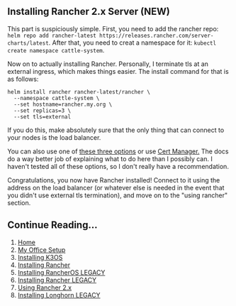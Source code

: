 ## Installing Rancher 2.x Server (NEW)

This part is suspiciously simple. First, you need to add the rancher repo: `helm repo add rancher-latest https://releases.rancher.com/server-charts/latest`. After that, you need to creat a namespace for it: `kubectl create namespace cattle-system`.

Now on to actually installing Rancher. Personally, I terminate tls at an external ingress, which makes things easier. The install command for that is as follows:

```
helm install rancher rancher-latest/rancher \
  --namespace cattle-system \
  --set hostname=rancher.my.org \
  --set replicas=3 \
  --set tls=external
```

If you do this, make absolutely sure that the only thing that can connect to your nodes is the load balancer.

You can also use one of [these three options](https://rancher.com/docs/rancher/v2.5/en/installation/install-rancher-on-k8s/#5-install-rancher-with-helm-and-your-chosen-certificate-option) or use [Cert Manager.](https://rancher.com/docs/rancher/v2.5/en/installation/install-rancher-on-k8s/#4-install-cert-manager) The docs do a way better job of explaining what to do here than I possibly can. I haven't tested all of these options, so I don't really have a recommendation.

Congratulations, you now have Rancher installed! Connect to it using the address on the load balancer (or whatever else is needed in the event that you didn't use external tls termination), and move on to the "using rancher" section.

## Continue Reading...

1. [Home](https://github.com/tlfjar/rancher-projects/blob/master/README.md)
2. [My Office Setup](https://github.com/tlfjar/rancher-projects/blob/master/office-setup/office-setup.md)
3. [Installing K3OS](https://github.com/tlfjar/rancher-projects/blob/master/Install-K3OS/Install-K3OS.md)
4. [Installing Rancher](https://github.com/tlfjar/rancher-projects/blob/master/Install-Rancher-Server/Install-Rancher-Server.md)
5. [Installing RancherOS LEGACY](https://github.com/tlfjar/rancher-projects/blob/master/Install-RancherOS-Legacy/Install-RancherOS.md)
6. [Installing Rancher LEGACY](https://github.com/tlfjar/rancher-projects/blob/master/Install-Rancher-Server-Legacy/Install-Rancher-Server.md)
7. [Using Rancher 2.x](https://github.com/tlfjar/rancher-projects/blob/master/Using-Rancher/Using-Rancher.md)
8. [Installing Longhorn LEGACY](https://github.com/tlfjar/rancher-projects/blob/master/Installing-Longhorn-Legacy/Installing-Longhorn.md)
